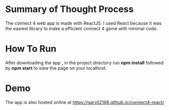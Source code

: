 # Summary of Thought Process
The connect 4 web app is made with ReactJS. I used React because it was the easiest library to make a efficient connect 4 game with minimal code. 
# How To Run
After downloading the app , in the project directory run **npm install** followed by **npm start** to view the page on your localhost.
# Demo
The app is also hosted online at https://garyli2198.github.io/connect4-react/